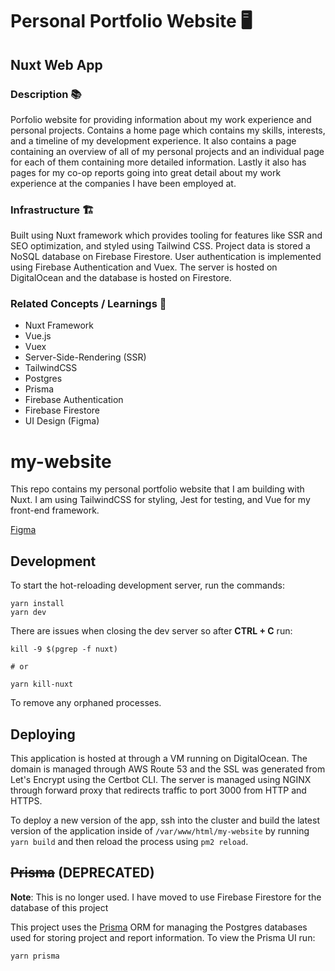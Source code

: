 # Personal Portfolio Website 🖥️

## Nuxt Web App

### Description 📚

Porfolio website for providing information about my work experience and personal projects. Contains a home page which contains my skills, interests, and a timeline of my development experience. It also contains a page containing an overview of all of my personal projects and an individual page for each of them containing more detailed information. Lastly it also has pages for my co-op reports going into great detail about my work experience at the companies I have been employed at.

### Infrastructure 🏗️

Built using Nuxt framework which provides tooling for features like SSR and SEO optimization, and styled using Tailwind CSS. Project data is stored a NoSQL database on Firebase Firestore. User authentication is implemented using Firebase Authentication and Vuex. The server is hosted on DigitalOcean and the database is hosted on Firestore.

### Related Concepts / Learnings 💭

* Nuxt Framework
* Vue.js
* Vuex
* Server-Side-Rendering (SSR)
* TailwindCSS
* Postgres
* Prisma
* Firebase Authentication
* Firebase Firestore
* UI Design (Figma)


# my-website

This repo contains my personal portfolio website that I am building with Nuxt. I am using TailwindCSS for styling, Jest for testing, and Vue for my front-end framework.

[Figma](https://www.figma.com/file/GjWIwe3zgpJCNL2FlVcMd7/Website?node-id=0%3A1)

## Development

To start the hot-reloading development server, run the commands:

```
yarn install
yarn dev
```

There are issues when closing the dev server so after **CTRL + C** run:

```
kill -9 $(pgrep -f nuxt)

# or

yarn kill-nuxt
```

To remove any orphaned processes.

## Deploying

This application is hosted at [](mmcardle.ca) through a VM running on DigitalOcean. The domain is managed through AWS Route 53 and the SSL was generated from Let's Encrypt using the Certbot CLI. The server is managed using NGINX through forward proxy that redirects traffic to port 3000 from HTTP and HTTPS.

To deploy a new version of the app, ssh into the cluster and build the latest version of the application inside of `/var/www/html/my-website` by running `yarn build` and then reload the process using `pm2 reload`.

## ~~Prisma~~ (DEPRECATED)

**Note**: This is no longer used. I have moved to use Firebase Firestore for the database of this project

This project uses the [Prisma](https://www.prisma.io/) ORM for managing the Postgres databases used for storing project and report information. To view the Prisma UI run:

```
yarn prisma
```

